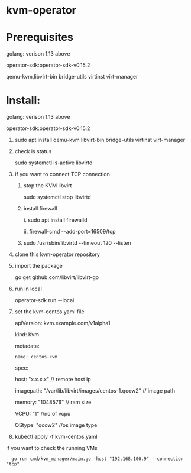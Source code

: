 # kvm-operator

# Prerequisites

   golang: verison 1.13 above

   operator-sdk:operator-sdk-v0.15.2

   qemu-kvm,libvirt-bin bridge-utils virtinst virt-manager
   
# Install:
 golang: verison 1.13 above

 operator-sdk:operator-sdk-v0.15.2
 
  1. sudo apt install qemu-kvm libvirt-bin bridge-utils virtinst virt-manager

  2. check is status 

     sudo systemctl is-active libvirtd

  3. if you want to connect TCP connection

     1. stop the KVM libvirt

         sudo systemctl stop libvirtd

     2. install firewall

        i.  sudo apt install firewalld

        ii. firewall-cmd --add-port=16509/tcp

     3. sudo /usr/sbin/libvirtd --timeout 120 --listen

  4. clone this kvm-operator repository

  5. import the package

     go get github.com/libvirt/libvirt-go

  6. run in local

     operator-sdk run --local

  6. set the kvm-centos.yaml file
     
      apiVersion: kvm.example.com/v1alpha1

      kind: Kvm

      metadata:

         name: centos-kvm

      spec:

        host: "x.x.x.x" // remote host ip

        imagepath: "/var/lib/libvirt/images/centos-1.qcow2" // image path

        memory: "1048576" // ram size

        VCPU: "1" //no of vcpu

        OStype: "qcow2" //os image type

   7. kubectl apply -f kvm-centos.yaml

   if you want to check the running VMs

      go run cmd/kvm_manager/main.go -host "192.168.100.9" --connection "tcp"
   
   
 

